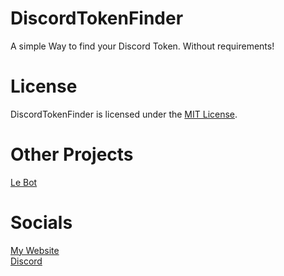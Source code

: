 # DiscordTokenFinder
A simple Way to find your Discord Token. Without requirements!

# License
DiscordTokenFinder is licensed under the [MIT License](https://github.com/EPLOGx/DiscordTokenFinder/blob/main/LICENSE).

# Other Projects
[Le Bot](https://lebot.eplogx.de)

# Socials
[My Website](https://eplogx.de)<br>
[Discord](https://discordapp.com/users/507911095734763521)
